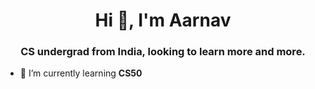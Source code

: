<h1 align="center">Hi 👋, I'm Aarnav</h1>
<h3 align="center">CS undergrad from India, looking to learn more and more.</h3>

- 🌱 I’m currently learning **CS50**
